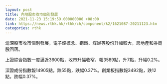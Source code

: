 ```yaml
---
layout: post
title: 內地股市收市個別發展
date: 2021-11-23 15:19:59.000000000 +08:00
link: https://news.rthk.hk/rthk/ch/component/k2/1621087-20211123.htm
categories: rthk
---
```


滬深股市收市個別發展，電子煙概念、鋼鐵、煤炭等股份升幅較大，房地產和券商股回落。

上證綜合指數一度逼近3600點，收市升幅收窄，報3589點，升7點，升幅0.2%。

深證成份指數報14905點，跌55點，跌幅0.37%。創業板指數報3492點，跌12點，跌幅0.37%。
